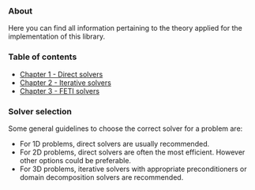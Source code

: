 ### About
Here you can find all information pertaining to the theory applied for the implementation of this library.

### Table of contents
- [Chapter 1 - Direct solvers](theory/ch1_direct_solvers.md)
- [Chapter 2 - Iterative solvers](theory/ch2_iterative_solvers.md)
- [Chapter 3 - FETI solvers](theory/ch3_feti_solvers.md)

### Solver selection
Some general guidelines to choose the correct solver for a problem are:
- For 1D problems, direct solvers are usually recommended.
- For 2D problems, direct solvers are often the most efficient. However other options could be preferable.
- For 3D problems, iterative solvers with appropriate preconditioners or domain decomposition solvers are recommended. 